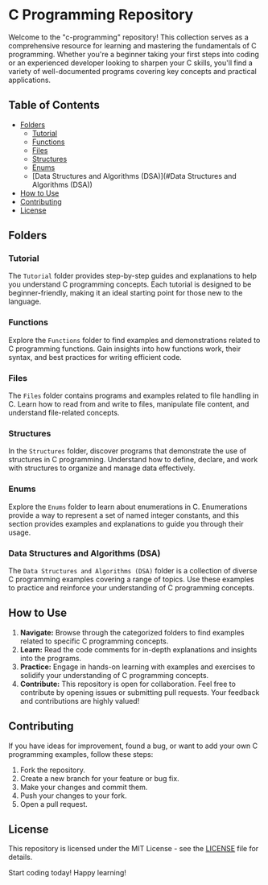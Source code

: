 # C Programming Repository

Welcome to the "c-programming" repository! This collection serves as a comprehensive resource for learning and mastering the fundamentals of C programming. Whether you're a beginner taking your first steps into coding or an experienced developer looking to sharpen your C skills, you'll find a variety of well-documented programs covering key concepts and practical applications.

## Table of Contents

- [Folders](#folders)
  - [Tutorial](#tutorial)
  - [Functions](#functions)
  - [Files](#files)
  - [Structures](#structures)
  - [Enums](#enums)
  - [Data Structures and Algorithms (DSA)](#Data Structures and Algorithms (DSA))
- [How to Use](#how-to-use)
- [Contributing](#contributing)
- [License](#license)

## Folders

### Tutorial

The `Tutorial` folder provides step-by-step guides and explanations to help you understand C programming concepts. Each tutorial is designed to be beginner-friendly, making it an ideal starting point for those new to the language.

### Functions

Explore the `Functions` folder to find examples and demonstrations related to C programming functions. Gain insights into how functions work, their syntax, and best practices for writing efficient code.

### Files

The `Files` folder contains programs and examples related to file handling in C. Learn how to read from and write to files, manipulate file content, and understand file-related concepts.

### Structures

In the `Structures` folder, discover programs that demonstrate the use of structures in C programming. Understand how to define, declare, and work with structures to organize and manage data effectively.

### Enums

Explore the `Enums` folder to learn about enumerations in C. Enumerations provide a way to represent a set of named integer constants, and this section provides examples and explanations to guide you through their usage.

### Data Structures and Algorithms (DSA)

The `Data Structures and Algorithms (DSA)` folder is a collection of diverse C programming examples covering a range of topics. Use these examples to practice and reinforce your understanding of C programming concepts.

## How to Use

1. **Navigate:** Browse through the categorized folders to find examples related to specific C programming concepts.
2. **Learn:** Read the code comments for in-depth explanations and insights into the programs.
3. **Practice:** Engage in hands-on learning with examples and exercises to solidify your understanding of C programming concepts.
4. **Contribute:** This repository is open for collaboration. Feel free to contribute by opening issues or submitting pull requests. Your feedback and contributions are highly valued!

## Contributing

If you have ideas for improvement, found a bug, or want to add your own C programming examples, follow these steps:

1. Fork the repository.
2. Create a new branch for your feature or bug fix.
3. Make your changes and commit them.
4. Push your changes to your fork.
5. Open a pull request.

## License

This repository is licensed under the MIT License - see the [LICENSE](LICENSE) file for details.

Start coding today! Happy learning!
